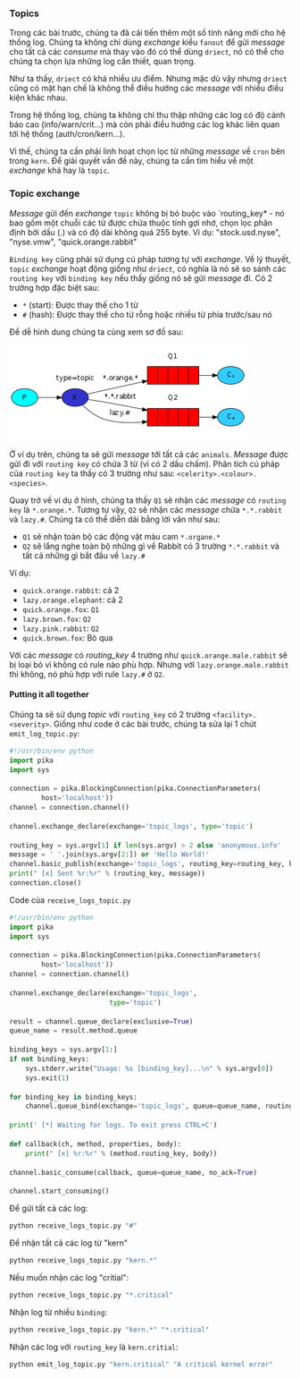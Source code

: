 ### Topics

Trong các bài trước, chúng ta đã cải tiến thêm một số tính năng mới cho hệ thống log. Chúng ta không chỉ dùng *exchange* kiểu `fanout` để gửi *message* cho tất cả các *consume* mà thay vào đó có thể dùng `driect`, nó có thể cho chúng ta chọn lựa những log cần thiết, quan trọng.

Như ta thấy, `driect` có khá nhiều ưu điểm. Nhưng mặc dù vậy nhưng `driect` cũng có mặt hạn chế là không thể điều hướng các *message* với nhiều điều kiện khác nhau.

Trong hệ thống log, chúng ta không chỉ thu thập những các log có độ cảnh báo cao (info/warn/crit...) mà còn phải điều hướng các log khác liên quan tới hệ thống (auth/cron/kern...).

Vì thế, chúng ta cần phải linh hoạt chọn lọc từ những *message* về `cron` bên trong `kern`. Để giải quyết vấn đề này, chúng ta cần tìm hiểu về một *exchange* khá hay là `topic`.

### Topic exchange

*Message* gửi đến *exchange* `topic` không bị bó buộc vào `routing_key* - nó bao gồm một chuỗi các từ được chứa thuộc tính gợi nhớ, chọn lọc phân định bởi dấu (.) và có độ dài không quá 255 byte. Ví dụ: "stock.usd.nyse", "nyse.vmw", "quick.orange.rabbit"

`Binding key` cũng phải sử dụng cú pháp tương tự với *exchange*. Về lý thuyết, `topic` *exchange* hoạt động giống như `driect`, có nghĩa là nó sẽ so sánh các `routing key` với `binding key` nếu thấy giống nó sẽ gửi *message* đi. Có 2 trường hợp đặc biệt sau:

- `*` (start): Được thay thế cho 1 từ
- `#` (hash): Được thay thế cho từ rỗng hoặc nhiều từ phía trước/sau nó

Để dễ hình dung chúng ta cùng xem sơ đồ sau:

<img src="/images/5-python-five.png" alt="Chèn hình vào đây ông ơi!!" />

Ở ví dụ trên, chúng ta sẽ gửi *message* tới tất cả các `animals`. *Message* được gửi đi với `routing key` có chứa 3 từ (vì có 2 dấu chấm).  Phân tích cú pháp của `routing key` ta thấy có 3 trường như sau: `<celerity>.<colour>.<species>`.

Quay trở về ví dụ ở hình, chúng ta thấy `Q1` sẽ nhận các *message* có `routing key` là `*.orange.*`. Tương tự vậy, `Q2` sẽ nhận các *message* chứa `*.*.rabbit` và `lazy.#`. Chúng ta có thể diễn dải bằng lời văn như sau:

- `Q1` sẽ nhận toàn bộ các động vật màu cam `*.organe.*`
- `Q2` sẽ lắng nghe toàn bộ những gì về Rabbit có 3 trường `*.*.rabbit` và tất cả những gì bắt đầu về `lazy.#`

Ví dụ:

- `quick.orange.rabbit`: cả 2
- `lazy.orange.elephant`: cả 2
- `quick.orange.fox`: `Q1`
- `lazy.brown.fox`: `Q2`
- `lazy.pink.rabbit`: `Q2`
- `quick.brown.fox`: Bỏ qua

Với các *message* có *routing_key* 4 trường như `quick.orange.male.rabbit` sẽ bị loại bỏ vì không có rule nào phù hợp. Nhưng với `lazy.orange.male.rabbit` thì không, nó phù hợp với rule `lazy.#` ở `Q2`.

#### Putting it all together

Chúng ta sẽ sử dụng *topic* với `routing_key` có 2 trường `<facility>.<severity>`. Giống như code ở các bài trước, chúng ta sửa lại 1 chút `emit_log_topic.py`:

```python
#!/usr/bin/env python
import pika
import sys

connection = pika.BlockingConnection(pika.ConnectionParameters(
        host='localhost'))
channel = connection.channel()

channel.exchange_declare(exchange='topic_logs', type='topic')

routing_key = sys.argv[1] if len(sys.argv) > 2 else 'anonymous.info'
message = ' '.join(sys.argv[2:]) or 'Hello World!'
channel.basic_publish(exchange='topic_logs', routing_key=routing_key, body=message)
print(" [x] Sent %r:%r" % (routing_key, message))
connection.close()
```

Code của `receive_logs_topic.py`

```python
#!/usr/bin/env python
import pika
import sys

connection = pika.BlockingConnection(pika.ConnectionParameters(
        host='localhost'))
channel = connection.channel()

channel.exchange_declare(exchange='topic_logs',
                         type='topic')

result = channel.queue_declare(exclusive=True)
queue_name = result.method.queue

binding_keys = sys.argv[1:]
if not binding_keys:
    sys.stderr.write("Usage: %s [binding_key]...\n" % sys.argv[0])
    sys.exit(1)

for binding_key in binding_keys:
    channel.queue_bind(exchange='topic_logs', queue=queue_name, routing_key=binding_key)

print(' [*] Waiting for logs. To exit press CTRL+C')

def callback(ch, method, properties, body):
    print(" [x] %r:%r" % (method.routing_key, body))

channel.basic_consume(callback, queue=queue_name, no_ack=True)

channel.start_consuming()
```

Để gửi tất cả các log:

```bash
python receive_logs_topic.py "#"
```

Để nhận tất cả các log từ "kern"

```bash
python receive_logs_topic.py "kern.*"
```

Nếu muốn nhận các log "critial":

```bash
python receive_logs_topic.py "*.critical"
```

Nhận log từ nhiều `binding`: 

```bash
python receive_logs_topic.py "kern.*" "*.critical"
```

Nhận các log với `routing_key` là `kern.critial`:

```bash
python emit_log_topic.py "kern.critical" "A critical kernel error"
```

